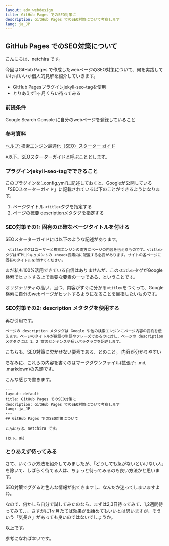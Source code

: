 ```yaml
---
layout: adv_webdesign
title: GitHub Pages でのSEO対策に
description: GitHub Pages でのSEO対策について考察します
lang: ja_JP
---
```

## GitHub Pages でのSEO対策について

こんにちは、netchira です。

今回はGitHub Pages で作成したwebページのSEO対策について、何を実践していけばいいか個人的見解を紹介していきます。

- GitHub Pagesプラグインjekyll-seo-tagを使用
- とりあえず1ヶ月くらい待ってみる

### 前提条件
Google Search Console に自分のwebページを登録していること

### 参考資料
[ヘルプ: 検索エンジン最適化（SEO）スターター ガイド](https://support.google.com/webmasters/answer/7451184?hl=ja&ref_topic=3309469)

※以下、SEOスターターガイドと呼ぶこととします。

### プラグインjekyll-seo-tagでできること

このプラグインを’_config.yml’に記述しておくと、Googleが公開している「SEOスターターガイド」に記載されている以下のことができるようになります。

1. ページタイトル `<title>`タグを指定する
2. ページの概要 descriptionメタタグを指定する


### SEO対策その1: 固有の正確なページタイトルを付ける

SEOスターターガイドには以下のような記述があります。


` <title>タグはユーザーと検索エンジンの両方にページの内容を伝えるものです。<title>タグはHTMLドキュメントの <head>要素内に配置する必要があります。サイトの各ページに固有のタイトルを付けてください。`


まだ私も100%活用できている自信はありませんが、この`<title>`タグがGoogle検索でヒットする上で重要な要素の一つである、ということです。

オリジナリティの高い、且つ、内容がすぐに分かる`<title>`をつくって、Google検索に自分のwebページがヒットするようになることを目指したいものです。

### SEO対策その2: description メタタグを使用する

再び引用です。


`ページの description メタタグは Google や他の検索エンジンにページ内容の要約を伝えます。ページのタイトルが数語の単語やフレーズであるのに対し、ページの description メタタグには 1、2 文のセンテンスや短いパラグラフを記述します。`


こちらも、SEO対策に欠かせない要素である、とのこと。
内容が分かりやすい

ちなみに、これらの内容を書くのはマークダウンファイル(拡張子: .md, .markdown)の先頭です。

こんな感じで書きます。

```
---
layout: default
title: GitHub Pages でのSEO対策に
description: GitHub Pages でのSEO対策について考察します
lang: ja_JP
---
## GitHub Pages でのSEO対策について

こんにちは、netchira です。

(以下、略)
```

### とりあえず待ってみる
さて、いくつか方法を紹介してみましたが、「どうしても急がないといけない人」を除いて、しばらく待てる人は、ちょっと待ってみるのも良い方法かと思います。

SEO対策でググると色んな情報が出てきますし、なんだか迷ってしまいますよね。

なので、何かしら自分で試してみたのなら、まずは2,3日待ってみて、1,2週間待ってみて、、、さすがに1ヶ月たてば効果が出始めてもいいとは思いますが、そういう「気長さ」があっても良いのではないでしょうか。



以上です。

参考になれば幸いです。